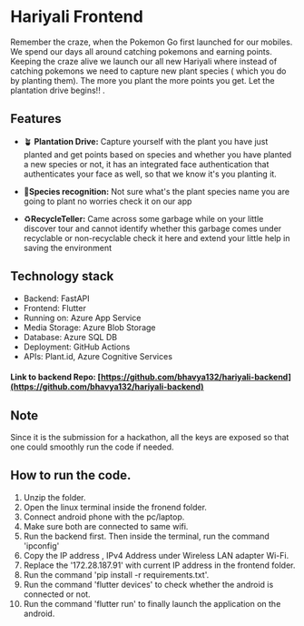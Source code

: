 
# Hariyali Frontend


Remember the craze, when the Pokemon Go first launched for our mobiles. We spend our days all around catching pokemons and earning points. Keeping the craze alive we launch our all new Hariyali where instead of catching pokemons we need to capture new plant species ( which you do by planting them). The more you plant the more points you get. Let the plantation drive begins!! .


## Features

- 🪴 **Plantation Drive:** Capture yourself with the plant you have just planted and get points based on species and whether you have planted a new species or not, it has an integrated face authentication that authenticates your face as well, so that we know it's you planting it.

- 🌱**Species recognition:** Not sure what's the plant species name you are going to plant   no worries check it on our app

- ♻️**RecycleTeller:**   Came across some garbage while on your little discover tour and cannot identify whether this garbage comes under recyclable or non-recyclable check it here and extend your little help in saving the environment 

## Technology stack

- Backend: FastAPI
- Frontend: Flutter
- Running on: Azure App Service
- Media Storage: Azure Blob Storage
- Database: Azure SQL DB
- Deployment: GitHub Actions
- APIs: Plant.id, Azure Cognitive Services

#### Link to backend Repo: [https://github.com/bhavya132/hariyali-backend](https://github.com/bhavya132/hariyali-backend)

## Note
Since it is the submission for a hackathon, all the keys are exposed so that one could smoothly run the code if needed. 

## How to run the code.
1. Unzip the folder.
2. Open the linux terminal inside the fronend folder.
3. Connect android phone with the pc/laptop.
4. Make sure both are connected to same wifi.
5. Run the backend first. Then inside the terminal, run the command 'ipconfig'
6. Copy the IP address ,  IPv4 Address under Wireless LAN adapter Wi-Fi. 
7. Replace the '172.28.187.91' with current IP address in the frontend folder.
8. Run the command 'pip install -r requirements.txt'.
9. Run the command 'flutter devices' to check whether the android is connected or not.
10. Run the command 'flutter run' to finally launch the application on the android.
